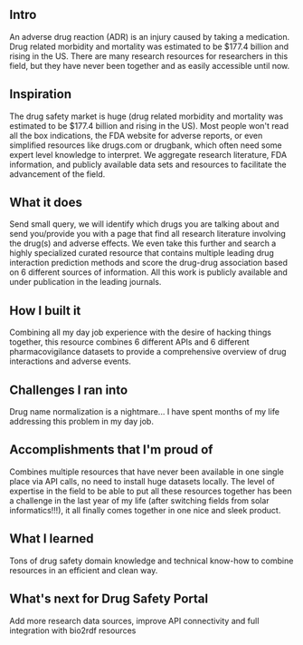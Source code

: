## Intro
An adverse drug reaction (ADR) is an injury caused by taking a medication. Drug related morbidity and mortality was estimated  to be $177.4 billion and rising in the US. There are many research resources for researchers in this field, but they have never been together and as easily accessible until now.

## Inspiration

The drug safety market is huge (drug related morbidity and mortality was estimated to be $177.4 billion and rising in the US). Most people won't read all the box indications, the FDA website for adverse reports, or even simplified resources like drugs.com or drugbank, which often need some expert level knowledge to interpret. We aggregate research literature, FDA information, and publicly available data sets and resources to facilitate the advancement of the field.  

## What it does

Send small query, we will identify which drugs you are talking about and send you/provide you with a page that find all research literature involving the drug(s) and adverse effects. We even take this further and search a highly specialized curated resource that contains multiple leading drug interaction prediction methods and score the drug-drug association based on 6 different sources of information. All this work is publicly available and under publication in the leading journals.

## How I built it
Combining all my day job experience with the desire of hacking things together, this resource combines 6 different APIs and 6 different pharmacovigilance datasets to provide a comprehensive overview of drug interactions and adverse events.

## Challenges I ran into
Drug name normalization is a nightmare... I have spent months of my life addressing this problem in my day job.

## Accomplishments that I'm proud of
Combines multiple resources that have never been available in one single place via API calls, no need to install huge datasets locally. The level of expertise in the field to be able to put all these resources together has been a challenge in the last year of my life (after switching fields from solar informatics!!!), it all finally comes together in one nice and sleek product.

## What I learned
Tons of drug safety domain knowledge and technical know-how to combine resources in an efficient and clean way.

## What's next for Drug Safety Portal
Add more research data sources, improve API connectivity and full integration with bio2rdf resources
